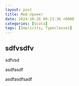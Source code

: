 ```yaml
---
layout: post
title: Мой проект
date: 2024-10-26 00:23:30 +0000
categories: [Scala]
tags: [Implicits, Typeclasses]
---
```


## sdfvsdfv

sdfvsd

asdfasdf

asdfasdfsadf